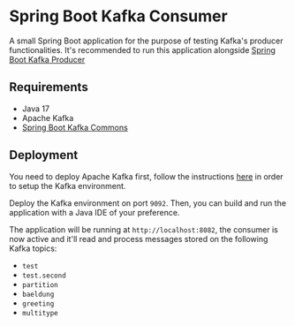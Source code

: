 # Spring Boot Kafka Consumer
A small Spring Boot application for the purpose of testing Kafka's producer functionalities. It's recommended to run this application alongside [Spring Boot Kafka Producer](https://github.com/sebasferre18/spring-boot-kafka-producer)

## Requirements

- Java 17
- Apache Kafka
- [Spring Boot Kafka Commons](https://github.com/sebasferre18/spring-boot-kafka-commons)

## Deployment

You need to deploy Apache Kafka first, follow the instructions [here](https://kafka.apache.org/quickstart) in order to setup the Kafka environment.

Deploy the Kafka environment on port `9092`. Then, you can build and run the application with a Java IDE of your preference.

The application will be running at `http://localhost:8082`, the consumer is now active and it'll read and process messages stored on the following Kafka topics:

- `test`
- `test.second`
- `partition`
- `baeldung`
- `greeting`
- `multitype`
